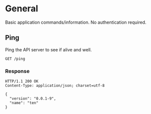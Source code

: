 # General

Basic application commands/information. No authentication required.

## Ping
Ping the API server to see if alive and well. 

```
GET /ping
```

### Response
```
HTTP/1.1 200 OK
Content-Type: application/json; charset=utf-8
```
```
{
  "version": "0.0.1-9",
  "name": "ten"
}
```
